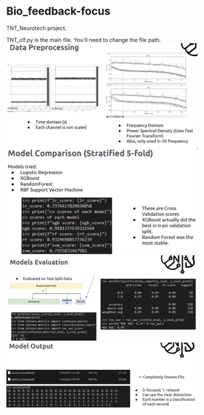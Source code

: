 # Bio_feedback-focus
TNT_Neurotech project.

TNT_clf.py is the main file. You'll need to change the file path. 
![image](./images/data_preprocessing.png)
![image](./images/Model_comparison.png)
![image](./images/Test_eval.png)
![image](./images/Unseen_eval.png)
